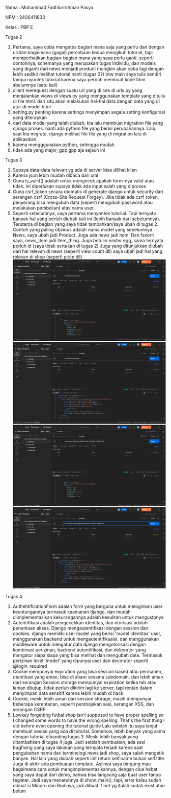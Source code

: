 Nama : Muhammad Fadhlurrohman Pasya

NPM : 2406411830

Kelas : PBP E

Tugas 2

1. Pertama, saya coba mengetes bagian mana saja yang perlu dan dengan urutan bagaimana (gagal)
percobaan kedua mengikuti tutorial, tapi memperhatikan bagian-bagian mana yang saya perlu ganti. seperti contohnya, schemanya yang merupakan tugas individu, dan models yang diganti dari news menjadi product
mungkin akan coba lagi dengan lebih sedikit melihat tutorial nanti (tugas 3?)
btw main saya tulis sendiri tampa nyontek tutorial karena saya pernah membuat kode html sbelumnya (satu kali)
2. client merequest dengan suatu url yang di cek di urls.py yang menjalankan views di views.py yang menggunakan template yang ditulis di file html. dari situ akan melakukan hal-hal data dengan data yang di atur di model.html
3. setting.py penting karena settings menyimpan segala setting konfigurasi yang diterapkan
4. dari data model yang telah diubah, kta lalu membuat migration file yang djnago proses. nanti ada python file yang berisi perubahannya.
Lalu, saat kta migrate, django melihat file file yang di migration lalu di aplikasikan.
5. karena mengggunakan python, sehingga mudah
6. tidak ada yang major, gpp gpp aja sejauh ini

Tugas 3

1. Supaya data-data relevan yg ada di server bisa dilihat klien
2. Karena json lebih mudah dibaca dari xml
3. Guna is_valid() adalah untuk mengecek apakah form-nya valid atau tidak. Ini diperlukan supaya tidak ada input salah yang diproses
4. Guna csrf_token secara otomatis di generate django untuk security dari serangan csrf (Cross-Site Request Forgey). Jika tidak ada csrf_token, penyerang bisa mengubah data (seperti mengubah password atau melakukan pembelian) atas nama user.
5. Seperti sebelumnya, saya pertama menyontek tutorial. Tapi ternyata banyak hal yang perluh diubah kali ini (lebih banyak dari sebelumnya). Terutama di bagian yang saya tidak tambahkan/saya ubah di tugas 2. Contoh yang paling obvious adalah nama model yang sebelumnya News, saya ubah jadi Product. Juga ada news jadi item. Dan favorit saya, news_item jadi item_thing.
Juga betulin easter egg, sama ternyata perluh id (saya tidak sertakan di tugas 2)
Juga yang ditunjukkan diubah dari hal relevan di news (seperti view count dll) saya ubah jadi hal yang relevan di shop (seperti price dll)
![alt text](images_screenshot/json.png)
![alt text](images_screenshot/xml.png)
![alt text](images_screenshot/jsonbyid.png)
![alt text](images_screenshot/xmlbyid.png)

Tugas 4

1. AuthehtificationForm adalah form yang berguna untuk meloginkan user
keuntungannya termasuk keamanan django, dan mudah diimplementasikan
kekurangannya adalah kesulitan untuk mengustonya
2. Autentifikasi adalah pengecekkan identitas, dan otorisasi adalah penentuan akses.
Django mengautentifikasi dengan session dan cookies. django memiliki user model yang berisi 'model identitas' user, menggunakan backend untuk mengautentifiksaisi, dan menggunakan middleware untuk mengatur data
django mengotorisasi dengan kombinasi perizinan, backend autentifikasi, dan dekorator yang mengatur siapa siapa yang bisa melihat dan mengubah data. Termasuk perizinan level 'model' yang dipunyai user dan decorator seperti @login_required
3. Cookie mempunyai expiration yang bisa session based atau permanen, otentikasi yang aman, bisa di share sesama subdomain, dan lebih aman dari serangan
Session storage mempunyai expiration ketika tab atau laman ditutup, tidak perluh dikirim lagi ke server, tapi rentan dalam menyimpan data sensitif karena lebih mudah di hack
4. Cookie, meski lebih aman dari session storage, masih mempunyai beberapa kerentanan, seperti pembajakan sesi, serangan XSS, dan serangan CSRF
5. Lowkey forgetting futbal shop isn't supposed to have proper spelling so I changed some words to have the wrong spelling. That's the first thing I did before even opening the tutorial guide
Lalu setelah itu saya lanjut membuat sesuai yang ada di tutorial. Somehow, lebih banyak yang sama dengan tutorial dibanding tugas 3. Meski lebih banyak yang ditambahkan di tugas 4 juga.
Jadi setelah pembuatan, ada sesi bugfixing yang saya lakukan yang ternyata terjadi karena saat pengubahan nama dari terminologi news jadi shop, saya salah mengetik banyak.
Hal lain yang diubah seperti init return self.name bukan self.title
Juga di akhir ada pembuatan template. Aslinya saya bingung mau bagaimana cara untuk mengimplementasikannya, dengan clue hebat yang saya dapat dari demo, bahwa bisa langsung saja buat user tanpa register.
Jadi saya menaruhnya di show_main(), tapi, error kalau sudah dibuat si Minoru dan Budinya, jadi dibuat if not yg itulah sudah exist atau belum